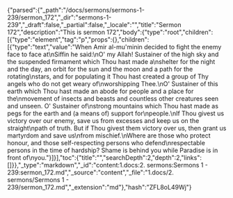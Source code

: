 {"parsed":{"_path":"/docs/sermons/sermons-1-239/sermon_172","_dir":"sermons-1-239","_draft":false,"_partial":false,"_locale":"","title":"Sermon 172","description":"This is sermon 172","body":{"type":"root","children":[{"type":"element","tag":"p","props":{},"children":[{"type":"text","value":"When Amir al-mu'minin decided to fight the enemy face to face at\nSiffin he said:\nO' my Allah! Sustainer of the high sky and the suspended firmament which Thou hast made a\nshelter for the night and the day, an orbit for the sun and the moon and a path for the rotating\nstars, and for populating it Thou hast created a group of Thy angels who do not get weary of\nworshipping Thee.\nO' Sustainer of this earth which Thou hast made an abode for people and a place for the\nmovement of insects and beasts and countless other creatures seen and unseen. O' Sustainer of\nstrong mountains which Thou hast made as pegs for the earth and (a means of) support for\npeople.\nIf Thou givest us victory over our enemy, save us from excesses and keep us on the straight\npath of truth. But if Thou givest them victory over us, then grant us martyrdom and save us\nfrom mischief.\nWhere are those who protect honour, and those self-respecting persons who defend\nrespectable persons in the time of hardship? Shame is behind you while Paradise is in front of\nyou."}]}],"toc":{"title":"","searchDepth":2,"depth":2,"links":[]}},"_type":"markdown","_id":"content:1.docs:2. sermons:Sermons 1 - 239:sermon_172.md","_source":"content","_file":"1.docs/2. sermons/Sermons 1 - 239/sermon_172.md","_extension":"md"},"hash":"ZFL8oL49Wj"}